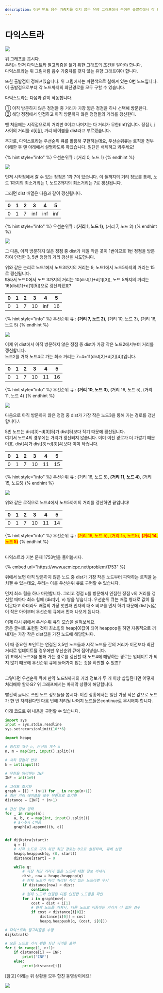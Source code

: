 ```yaml
---
description: 어떤 변도 음수 가중치를 갖지 않는 유향 그래프에서 주어진 출발점에서 각 노드들까지 최단 경로 문제를 푸는 알고리즘
---
```


# 다익스트라

![](<../.gitbook/assets/image (1) (4).png>)

위 그래프를 봅시다.\
우리는 먼저 다익스트라 알고리즘을 풀기 위한 그래프의 조건을 알아야 합니다.\
다익스트라는 위 그림처럼 음수 가중치를 갖지 않는 유향 그래프여야 합니다.

또한 출발점이 정해져있습니다. 위 그림에서는 파란색으로 칠해져 있는 0번 노드입니다.\
이 출발점으로부터 각 노드까지의 최단경로를 모두 구할 수 있습니다.

다익스트라는 다음과 같이 작동합니다.

① 아직 방문하지 않은 정점들 중 거리가 가장 짧은 정점을 하나 선택해 방문한다.\
② 해당 정점에서 인접하고 아직 방문하지 않은 정점들의 거리를 갱신한다.

맨 처음에는 시작점으로의 거리만 0이고 나머지는 다 거리가 무한(Inf)입니다. 정점 i, j 사이의 거리를 d\[i]\[j], 거리 테이블을 dist라고 부르겠습니다.

추가로, 다익스트라는 우선순위 큐를 활용해 구현하는데요, 우선순위큐는 로직을 전부 이해한 후 맨 아래에서 설명하도록 하겠습니다. 일단은 배제하고 봐주세요!

{% hint style="info" %}
우선순위큐 : (거리 0, 노드 1)
{% endhint %}

![](<../.gitbook/assets/다익스트라1 (1).gif>)

먼저 시작점에서 갈 수 있는 정점은 1과 7이 있습니다. 이 둘까지의 거리 정보를 통해,  노드 1까지의 최소거리는 1, 노드2까지의 최소거리는 7로 갱신됩니다.

그러면 dist 배열은 다음과 같이 갱신됩니다.

|  0 | 1 | 2 | 3   | 4   | 5   |
| -- | - | - | --- | --- | --- |
| 0  | 1 | 7 | inf | inf | inf |

{% hint style="info" %}
우선순위큐 : **(거리 1, 노드 1)**, (거리 7, 노드 2)
{% endhint %}

![](<../.gitbook/assets/다익스트라2 (1).gif>)

그 다음, 아직 방문하지 않은 정점 중 dist가 제일 작은 곳이 1번이므로 1번 정점을 방문하여 인접한 3, 5번 정점의 거리 갱신을 시도합니다.

위와 같은 논리로 노드1에서 노드3까지의 거리는 9, 노드1에서 노드5까지의 거리는 15로 갱신됩니다.\
따라서 노드0에서 노드 3까지의 거리는 10(dist\[1]+d\[1]\[3]), 노드 5까지의 거리는 16(dist\[1]+d\[1]\[5])으로 갱신되겠죠?

|  0 | 1 | 2 | 3  | 4   | 5  |
| -- | - | - | -- | --- | -- |
| 0  | 1 | 7 | 10 | inf | 16 |

{% hint style="info" %}
우선순위 큐 : **(거리 7, 노드 2)**, (거리 10, 노드 3), (거리 16, 노드 5)
{% endhint %}

![](../.gitbook/assets/다익스트라3.gif)

이제 위 dist에서 아직 방문하지 않은 정점 중 dist가 가장 작은 노드2에서부터 거리를 갱신합니다.\
노드2를 거쳐 노드4로 가는 최소 거리는 7+4=11(dist\[2]+d\[2]\[4])입니다.

|  0 | 1 | 2 | 3  | 4  | 5  |
| -- | - | - | -- | -- | -- |
| 0  | 1 | 7 | 10 | 11 | 16 |

{% hint style="info" %}
우선순위 큐 : **(거리 10, 노드 3)**, (거리 16, 노드 5), (거리 11, 노드 4)
{% endhint %}



![](../.gitbook/assets/다익스트라4.gif)

다음으로 아직 방문하지 않은 정점 중 dist가 가장 작은 노드3을 통해 가는 경로를 갱신합니다.\


5번 노드는 dist\[3]+d\[3]\[5]가 dist\[5]보다 작기 때문에 갱신됩니다.\
여기서 노드4의 경우에는 거리가 갱신되지 않습니다. 이미 이전 경로가 더 가깝기 때문이죠. dist\[4]가 dist\[3]+d\[3]\[4]보다 이미 작습니다.

|  0 | 1 | 2 | 3  | 4  | 5  |
| -- | - | - | -- | -- | -- |
| 0  | 1 | 7 | 10 | 11 | 15 |

{% hint style="info" %}
우선순위 큐 : (거리 16, 노드 5), **(거리 11, 노드 4)**, (거리 15, 노드5)
{% endhint %}

![](../.gitbook/assets/다익스트라5.gif)

위와 같은 로직으로 노드4에서 노드5까지의 거리를 갱신하면 끝입니다!

|  0 | 1 | 2 | 3  | 4  | 5  |
| -- | - | - | -- | -- | -- |
| 0  | 1 | 7 | 10 | 11 | 14 |

{% hint style="info" %}
우선순위 큐 : <mark style="color:red;">(거리 16, 노드 5), (거리 15, 노드5),</mark> <mark style="color:red;"></mark><mark style="color:red;">**(거리 14, 노드 5)**</mark>
{% endhint %}

\
다익스트라 기본 문제 1753번을 풀어봅시다.

{% embed url="https://www.acmicpc.net/problem/1753" %}

위에서 보면 아직 방문하지 않은 노드 중 dist가 가장 작은 노드부터 파악하는 로직을 눈치챌 수 있는데요, 우리는 이를 우선순위 큐로 구현할 수 있습니다.

&#x20;

먼저 최소 힙을 하나 마련합니다. 그리고 정점 u를 방문해서 인접한 정점 v의 거리를 갱신할 때마다 최소 힙에 (dist\[v], v) 쌍을 넣습니다. 우선순위 큐는 배열 형태로 값이 들어온다고 하더라도 배열의 가장 첫번째 인자의 대소 비교를 먼저 하기 때문에 dist\[v]값이 작은 아이부터 우선순위 큐에서 먼저 나오게 됩니다.

이제 다시 위에서 우선순위 큐의 모습을 살펴보세요. \
굵은 글씨로 표현된 것이 최소힙의 heap\[0]값이 되어 heappop을 하면 자동적으로 꺼내지는 가장 작은 dist값을 가진 노드에 해당합니다.

이 때 중요한 포인트는 연결된 3,5번 노드들과 시작 노드들 간의 거리가 이전보다 최단 거리로 업데이트될 경우에만 우선순위 큐에 집어넣습니다.\
위 표에서 노드3을 통해 가는 경로를 갱신할 때 노드4에 해당하는 경로는 업데이트가 되지 않기 때문에 우선순위 큐에 들어가지 않는 것을 확인할 수 있죠?

\
그렇다면 우선순위 큐에 만약 노드N까지의 거리 정보가 두 개 이상 삽입된다면 어떻게 처리해야 할까요? 위 그래프에서는 마지막 상황에 해당합니다.

빨간색 글씨로 쓰인 노드 정보들을 봅시다. 이런 상황에서는 일단 가장 작은 값으로 노드가 한 번 처리된다면 다음 번에 처리될 나머지 노드들은continue로 무시해야 합니다.

아래 코드로 위 내용을 구현할 수 있습니다.

```python
import sys
input = sys.stdin.readline
sys.setrecursionlimit(10**6)

import heapq

# 정점의 개수 n, 간선의 개수 m
n, m = map(int, input().split())

# 시작 정점의 번호
k = int(input())

# 무한을 의미하는 INF
INF = int(1e9)

# 그래프 초기화
graph = [[] * (n+1) for _ in range(n+1)]
# 최단 거리 테이블을 모두 무한으로 초기화
distance = [INF] * (n+1)

# 간선 정보 입력
for _ in range(m):
    a, b, c = map(int, input().split())
    # a->b가 c비용
    graph[a].append((b, c))


def dijkstra(start):
    q = []
    # 시작 노드로 가기 위한 최단 경로는 0으로 설정하여, 큐에 삽입
    heapq.heappush(q, (0, start))
    distance[start] = 0

    while q:
        # 가장 최단 거리가 짧은 노드에 대한 정보 꺼내기
        dist, now = heapq.heappop(q)
        # 현재 노드가 이미 처리된 적이 있는 노드라면 무시
        if distance[now] < dist:
            continue
        # 현재 노드와 연결된 다른 인접한 노드들을 확인
        for i in graph[now]:
            cost = dist + i[1]
            # 현재 노드를 거쳐서, 다른 노드로 이동하는 거리가 더 짧은 경우
            if cost < distance[i[0]]:
                distance[i[0]] = cost
                heapq.heappush(q, (cost, i[0]))

# 다익스트라 알고리즘을 수행
dijkstra(k)

# 모든 노드로 가기 위한 최단 거리를 출력
for i in range(1, n+1):
    if distance[i] == INF:
        print("INF")
    else:
        print(distance[i])
```



\[참고] 아래는 위 상황을 모두 합친 동영상이에요!

![](../.gitbook/assets/다익스트라.gif)




